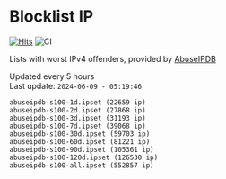 # Blocklist IP

[![Hits](https://hits.seeyoufarm.com/api/count/incr/badge.svg?url=https%3A%2F%2Fgithub.com%2Fborestad%2Fblocklist-ip%2F&count_bg=%2379C83D&title_bg=%23555555&icon=&icon_color=%23E7E7E7&title=hits&edge_flat=false)](https://hits.seeyoufarm.com)  ![CI](https://img.shields.io/github/workflow/status/borestad/blocklist-ip/CI?style=flat-square)

Lists with worst IPv4 offenders, provided by [AbuseIPDB](https://www.abuseipdb.com/)

<!-- FOOTER-PLACEHOLDER -->
Updated every 5 hours<br>
Last update: `2024-06-09 - 05:19:46`
```
abuseipdb-s100-1d.ipset (22659 ip)
abuseipdb-s100-2d.ipset (27868 ip)
abuseipdb-s100-3d.ipset (31193 ip)
abuseipdb-s100-7d.ipset (39068 ip)
abuseipdb-s100-30d.ipset (59703 ip)
abuseipdb-s100-60d.ipset (81221 ip)
abuseipdb-s100-90d.ipset (105361 ip)
abuseipdb-s100-120d.ipset (126530 ip)
abuseipdb-s100-all.ipset (552857 ip)
```
